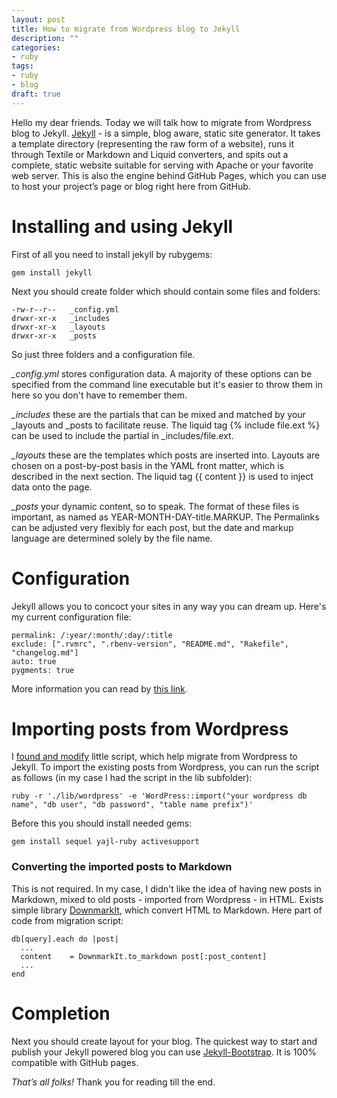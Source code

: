 ```yaml
---
layout: post
title: How to migrate from Wordpress blog to Jekyll
description: ""
categories: 
- ruby
tags: 
- ruby
- blog
draft: true
---
```

Hello my dear friends. Today we will talk how to migrate from Wordpress blog to Jekyll. [Jekyll](http://jekyllrb.com/) - is a simple, blog aware, static site generator. It takes a template directory (representing the raw form of a website), runs it through Textile or Markdown and Liquid converters, and spits out a complete, static website suitable for serving with Apache or your favorite web server. This is also the engine behind GitHub Pages, which you can use to host your project’s page or blog right here from GitHub.

# Installing and using Jekyll

First of all you need to install jekyll by rubygems:

    gem install jekyll
    
Next you should create folder which should contain some files and folders:

    -rw-r--r--   _config.yml
    drwxr-xr-x   _includes
    drwxr-xr-x   _layouts
    drwxr-xr-x   _posts
    
So just three folders and a configuration file. 

_\_config.yml_ stores configuration data. A majority of these options can be specified from the command line executable but it's easier to throw them in here so you don't have to remember them.

_\_includes_ these are the partials that can be mixed and matched by your _layouts and _posts to facilitate reuse. The liquid tag {% include file.ext %} can be used to include the partial in _includes/file.ext.

_\_layouts_ these are the templates which posts are inserted into. Layouts are chosen on a post-by-post basis in the YAML front matter, which is described in the next section. The liquid tag {{ content }} is used to inject data onto the page.

_\_posts_ your dynamic content, so to speak. The format of these files is important, as named as YEAR-MONTH-DAY-title.MARKUP. The Permalinks can be adjusted very flexibly for each post, but the date and markup language are determined solely by the file name.

# Configuration

Jekyll allows you to concoct your sites in any way you can dream up. Here's my current configuration file:

    permalink: /:year/:month/:day/:title 
    exclude: [".rvmrc", ".rbenv-version", "README.md", "Rakefile", "changelog.md"]
    auto: true
    pygments: true
    
More information you can read by [this link](https://github.com/mojombo/jekyll/wiki/Configuration).

# Importing posts from Wordpress

I [found and modify](https://github.com/le0pard/le0pard.github.com/blob/master/lib/wordpress.rb) little script, which help migrate from Wordpress to Jekyll. To import the existing posts from Wordpress, you can run the script as follows (in my case I had the script in the lib subfolder):

    ruby -r './lib/wordpress' -e 'WordPress::import("your wordpress db name", "db user", "db password", "table name prefix")'
    
Before this you should install needed gems:

    gem install sequel yajl-ruby activesupport
    
### Converting the imported posts to Markdown

This is not required. In my case, I didn't like the idea of having new posts in Markdown, mixed to old posts - imported from Wordpress - in HTML. Exists simple library [DownmarkIt](https://github.com/cousine/downmark_it), which convert HTML to Markdown. Here part of code from migration script:

    db[query].each do |post|
      ...
      content    = DownmarkIt.to_markdown post[:post_content]
      ...
    end
    
# Сompletion

Next you should create layout for your blog. The quickest way to start and publish your Jekyll powered blog you can use [Jekyll-Bootstrap](http://jekyllbootstrap.com/). It is 100% compatible with GitHub pages. 

*That’s all folks!* Thank you for reading till the end.